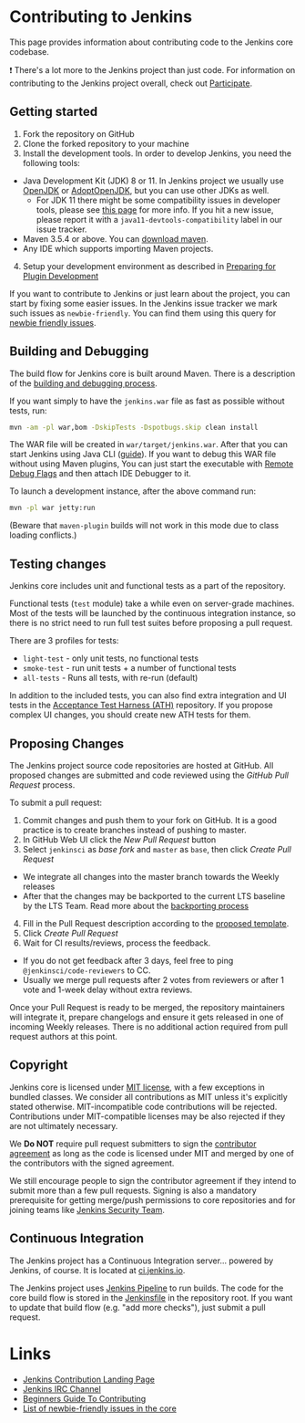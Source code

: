 # Contributing to Jenkins

This page provides information about contributing code to the Jenkins core codebase.

:exclamation: There's a lot more to the Jenkins project than just code. For information on contributing to the Jenkins project overall, check out [Participate].

## Getting started

1. Fork the repository on GitHub
2. Clone the forked repository to your machine
3. Install the development tools. In order to develop Jenkins, you need the following tools:
  * Java Development Kit (JDK) 8 or 11.
    In Jenkins project we usually use [OpenJDK](http://openjdk.java.net/) or [AdoptOpenJDK](https://adoptopenjdk.net/), but you can use other JDKs as well.
    * For JDK 11 there might be some compatibility issues in developer tools,
      please see [this page](https://wiki.jenkins.io/display/JENKINS/Java+11+Developer+Guidelines#Java11DeveloperGuidelines-Knowndevelopertoolsissues) for more info.
      If you hit a new issue, please report it with a `java11-devtools-compatibility` label in our issue tracker.
  * Maven 3.5.4 or above. You can [download maven].
  * Any IDE which supports importing Maven projects.
4. Setup your development environment as described in [Preparing for Plugin Development]

If you want to contribute to Jenkins or just learn about the project,
you can start by fixing some easier issues.
In the Jenkins issue tracker we mark such issues as `newbie-friendly`.
You can find them
using this query for [newbie friendly issues].

## Building and Debugging

The build flow for Jenkins core is built around Maven.
There is a description of the [building and debugging process].

If you want simply to have the `jenkins.war` file as fast as possible without tests, run:

```sh
mvn -am -pl war,bom -DskipTests -Dspotbugs.skip clean install
```

The WAR file will be created in `war/target/jenkins.war`.
After that you can start Jenkins using Java CLI ([guide]).
If you want to debug this WAR file without using Maven plugins,
You can just start the executable with [Remote Debug Flags]
and then attach IDE Debugger to it.

To launch a development instance, after the above command run:

```sh
mvn -pl war jetty:run
```

(Beware that `maven-plugin` builds will not work in this mode due to class loading conflicts.)

## Testing changes

Jenkins core includes unit and functional tests as a part of the repository.

Functional tests (`test` module) take a while even on server-grade machines.
Most of the tests will be launched by the continuous integration instance,
so there is no strict need to run full test suites before proposing a pull request.

There are 3 profiles for tests:

* `light-test` - only unit tests, no functional tests
* `smoke-test` - run unit tests + a number of functional tests
* `all-tests` - Runs all tests, with re-run (default)

In addition to the included tests, you can also find extra integration and UI
tests in the [Acceptance Test Harness (ATH)] repository.
If you propose complex UI changes, you should create new ATH tests for them.

## Proposing Changes

The Jenkins project source code repositories are hosted at GitHub.
All proposed changes are submitted and code reviewed using the _GitHub Pull Request_ process.

To submit a pull request:

1. Commit changes and push them to your fork on GitHub.
It is a good practice is to create branches instead of pushing to master.
2. In GitHub Web UI click the _New Pull Request_ button
3. Select `jenkinsci` as _base fork_ and `master` as `base`, then click _Create Pull Request_
  * We integrate all changes into the master branch towards the Weekly releases
  * After that the changes may be backported to the current LTS baseline by the LTS Team.
    Read more about the [backporting process]
4. Fill in the Pull Request description according to the [proposed template].
5. Click _Create Pull Request_
6. Wait for CI results/reviews, process the feedback.
  * If you do not get feedback after 3 days, feel free to ping `@jenkinsci/code-reviewers` to CC.
  * Usually we merge pull requests after 2 votes from reviewers or after 1 vote and 1-week delay without extra reviews.

Once your Pull Request is ready to be merged,
the repository maintainers will integrate it, prepare changelogs and
ensure it gets released in one of incoming Weekly releases.
There is no additional action required from pull request authors at this point.

## Copyright

Jenkins core is licensed under [MIT license], with a few exceptions in bundled classes.
We consider all contributions as MIT unless it's explicitly stated otherwise.
MIT-incompatible code contributions will be rejected.
Contributions under MIT-compatible licenses may be also rejected if they are not ultimately necessary.

We **Do NOT** require pull request submitters to sign the [contributor agreement]
as long as the code is licensed under MIT and merged by one of the contributors with the signed agreement.

We still encourage people to sign the contributor agreement if they intend to submit more than a few pull requests.
Signing is also a mandatory prerequisite for getting merge/push permissions to core repositories
and for joining teams like [Jenkins Security Team].

## Continuous Integration

The Jenkins project has a Continuous Integration server... powered by Jenkins, of course.
It is located at [ci.jenkins.io].

The Jenkins project uses [Jenkins Pipeline] to run builds.
The code for the core build flow is stored in the [Jenkinsfile] in the repository root.
If you want to update that build flow (e.g. "add more checks"),
just submit a pull request.

# Links

* [Jenkins Contribution Landing Page](https://jenkins.io/participate/)
* [Jenkins IRC Channel](https://jenkins.io/chat/)
* [Beginners Guide To Contributing](https://wiki.jenkins.io/display/JENKINS/Beginners+Guide+to+Contributing)
* [List of newbie-friendly issues in the core](https://issues.jenkins-ci.org/issues/?jql=project%20%3D%20JENKINS%20AND%20status%20in%20(Open%2C%20%22In%20Progress%22%2C%20Reopened)%20AND%20component%20%3D%20core%20AND%20labels%20in%20(newbie-friendly))

[download maven]: https://maven.apache.org/download.cgi
[Preparing for Plugin Development]: https://jenkins.io/doc/developer/tutorial/prepare/
[newbie friendly issues]: https://issues.jenkins-ci.org/issues/?jql=project%20%3D%20JENKINS%20AND%20status%20in%20(Open%2C%20%22In%20Progress%22%2C%20Reopened)%20AND%20component%20%3D%20core%20AND%20labels%20in%20(newbie-friendly)
[Participate]: https://jenkins.io/participate/
[building and debugging process]: https://jenkins.io/doc/developer/building/
[guide]: https://wiki.jenkins.io/display/JENKINS/Starting+and+Accessing+Jenkins
[Remote Debug Flags]: https://stackoverflow.com/questions/975271/remote-debugging-a-java-application
[Acceptance Test Harness (ATH)]: https://github.com/jenkinsci/acceptance-test-harness
[backporting process]: https://jenkins.io/download/lts/
[proposed template]: .github/PULL_REQUEST_TEMPLATE.md
[MIT license]: ./LICENSE.txt
[contributor agreement]: https://jenkins.io/project/governance/#cla
[Jenkins Security Team]: https://jenkins.io/security/#team
[ci.jenkins.io]: https://ci.jenkins.io/
[Jenkins Pipeline]: https://jenkins.io/doc/book/pipeline/
[Jenkinsfile]: ./Jenkinsfile
